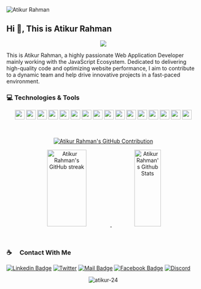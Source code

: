 <img src="https://i.ibb.co/gmMYGjT/Atikur-Rahman-1.png" alt="Atikur Rahman"/>

## Hi 👋, This is Atikur Rahman

<p align="center">
  <a href="https://github.com/atikur-24"><img src="https://readme-typing-svg.herokuapp.com/?lines=MERN%20Stack%20Developer;Front%20End%20Developer&center=true&width=380&height=45">
  </a>
</p>

This is Atikur Rahman, a highly passionate Web Application Developer mainly working with the JavaScript Ecosystem. Dedicated to delivering high-quality code and optimizing website performance, I aim to contribute to a dynamic team and help drive innovative projects in a fast-paced environment.

### :computer: Technologies & Tools

<p align="center">
<img src="https://img.shields.io/badge/HTML5-E34F26?style=for-the-badge&logo=html5&logoColor=white" height="25"/> <img src="https://img.shields.io/badge/CSS3-1572B6?style=for-the-badge&logo=css3&logoColor=white" height="25"/> <img src="https://img.shields.io/badge/javascript-%23323330.svg?&style=for-the-badge&logo=javascript&logoColor=%23F7DF1E" height="25"/> <img src="https://img.shields.io/badge/bootstrap-%238511FA.svg?style=for-the-badge&logo=bootstrap&logoColor=white" height="25"/> <img src="https://img.shields.io/badge/Tailwind_CSS-38B2AC?style=for-the-badge&logo=tailwind-css&logoColor=white" height="25"/> <img src="https://img.shields.io/badge/React-20232A?style=for-the-badge&logo=react&logoColor=61DAFB" height="25"/> <img src="https://img.shields.io/badge/React_Router-CA4245?style=for-the-badge&logo=react-router&logoColor=white" height="25"/> <img src="https://img.shields.io/badge/typescript-%23007ACC.svg?style=for-the-badge&logo=typescript&logoColor=white" height="25"/> <img src="https://img.shields.io/badge/Redux_Toolkit-764ABC?style=for-the-badge&logo=redux&logoColor=white" height="25"/> <img src="https://img.shields.io/badge/Next_JS-black?style=for-the-badge&logo=next.js&logoColor=white" height="25"/> <img src="https://img.shields.io/badge/Node.js-43853D?style=for-the-badge&logo=node.js&logoColor=white" height="25"/> <img src=" https://img.shields.io/badge/MongoDB-4EA94B?style=for-the-badge&logo=mongodb&logoColor=white" height="25"/> <img src="https://img.shields.io/badge/express.js-%23404d59.svg?style=for-the-badge&logo=express&logoColor=%2361DAFB" height="25"/> <img src="https://img.shields.io/badge/MongoDB-4EA94B?style=for-the-badge&logo=mongodb&logoColor=white" height="25"/> <img src="https://img.shields.io/badge/Netlify-00C7B7?style=for-the-badge&logo=netlify&logoColor=white" height="25"/> <img src="https://img.shields.io/badge/firebase-FFCA28.svg?&style=for-the-badge&logo=firebase&logoColor=white" height="25"/>
</p>
<br />


<p align="center">
  <a href="https://github.com/atikur-24">
    <img src="https://github-profile-summary-cards.vercel.app/api/cards/profile-details?username=atikur-24&theme=github_dark" alt="Atikur Rahman's GitHub Contribution"/>
  </a>
</p>

<p align="center">
  <a>
   <a href="https://github.com/atikur-24">
    <img src="https://github-readme-streak-stats.herokuapp.com/?user=atikur-24&theme=github_dark&border=1f2932" alt="Atikur Rahman's GitHub streak" height="200px" width="45%" />
   </a>
  <a href="https://github.com/atikur-24">
    <img alt="Atikur Rahman's Github Stats" src="http://github-profile-summary-cards.vercel.app/api/cards/stats?username=atikur-24&theme=github_dark" height="200px" width="37%"/>
  </a>
 </a>
</p>
<br />

### :coffee: &emsp;Contact With Me </br>

[![Linkedin Badge](https://img.shields.io/badge/LinkedIn-0077B5?style=for-the-badge&logo=linkedin&logoColor=white)](https://www.linkedin.com/in/atikur-rahman7/)
[![Twitter](https://img.shields.io/badge/Twitter-1DA1F2?style=for-the-badge&logo=twitter&logoColor=white)](https://twitter.com/AtikurRahman247)
[![Mail Badge](https://img.shields.io/badge/Gmail-D14836?style=for-the-badge&logo=gmail&logoColor=white)](mailto:atikurrahman7223@gmail.com)
[![Facebook Badge](https://img.shields.io/badge/Facebook-1877F2?style=for-the-badge&logo=facebook&logoColor=white)](https://www.facebook.com/profile.php?id=100042385727893)
[![Discord](https://img.shields.io/badge/Discord-%235865F2.svg?style=for-the-badge&logo=discord&logoColor=white)](https://discord.com/users/913041309802053662)

<p align="center"> <img src="https://komarev.com/ghpvc/?username=atikur-24&label=Profile%20views&color=0e75b6&style=flat" alt="atikur-24" /> </p> 
